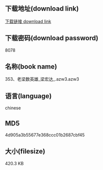 ## 下载地址(download link)
[下载链接 download link](https://voluble-croquembouche-d321dc.netlify.app/?s=353%E3%80%81%E8%80%81%E6%A2%81%E6%95%B0%E8%8B%B1%E9%9B%84_%E6%A2%81%E5%AE%8F%E8%BE%BE_.azw3)

## 下载密码(download password)
8078

## 名称(book name)
353、老梁数英雄_梁宏达_.azw3.azw3

## 语言(language)
chinese

## MD5
4d905a3b55677e368ccc01b2687cbf45

## 大小(filesize)
420.3 KB
